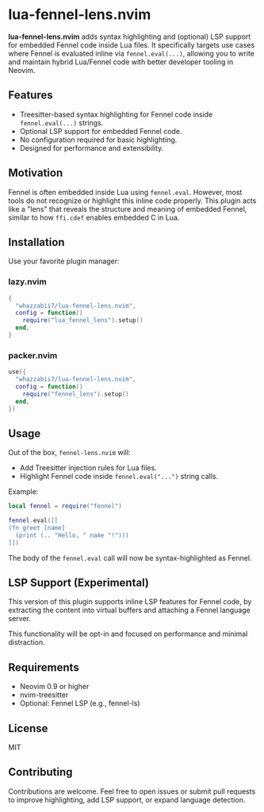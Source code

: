 # lua-fennel-lens.nvim

**lua-fennel-lens.nvim** adds syntax highlighting and (optional) LSP support for embedded Fennel code inside Lua files. It specifically targets use cases where Fennel is evaluated inline via `fennel.eval(...)`, allowing you to write and maintain hybrid Lua/Fennel code with better developer tooling in Neovim.

## Features

- Treesitter-based syntax highlighting for Fennel code inside `fennel.eval(...)` strings.
- Optional LSP support for embedded Fennel code.
- No configuration required for basic highlighting.
- Designed for performance and extensibility.

## Motivation

Fennel is often embedded inside Lua using `fennel.eval`. However, most tools do not recognize or highlight this inline code properly. This plugin acts like a "lens" that reveals the structure and meaning of embedded Fennel, similar to how `ffi.cdef` enables embedded C in Lua.

## Installation

Use your favorite plugin manager:

### lazy.nvim

```lua
{
  "whazzabii7/lua-fennel-lens.nvim",
  config = function()
    require("lua_fennel_lens").setup()
  end,
}
```

### packer.nvim

```lua
use({
  "whazzabii7/lua-fennel-lens.nvim",
  config = function()
    require("fennel_lens").setup()
  end,
})
```

## Usage

Out of the box, `fennel-lens.nvim` will:

- Add Treesitter injection rules for Lua files.
- Highlight Fennel code inside `fennel.eval("...")` string calls.

Example:

```lua
local fennel = require("fennel")

fennel.eval([[
(fn greet [name]
  (print (.. "Hello, " name "!")))
]])
```

The body of the `fennel.eval` call will now be syntax-highlighted as Fennel.

## LSP Support (Experimental)

This version of this plugin supports inline LSP features for Fennel code, by extracting the content into virtual buffers and attaching a Fennel language server.

This functionality will be opt-in and focused on performance and minimal distraction.

## Requirements

- Neovim 0.9 or higher
- nvim-treesitter
- Optional: Fennel LSP (e.g., fennel-ls)

## License

MIT

## Contributing

Contributions are welcome. Feel free to open issues or submit pull requests to improve highlighting, add LSP support, or expand language detection.

